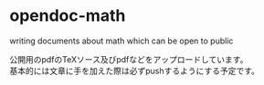 # opendoc-math
writing documents about math which can be open to public

公開用のpdfのTeXソース及びpdfなどをアップロードしています。<br />
基本的には文章に手を加えた際は必ずpushするようにする予定です。
